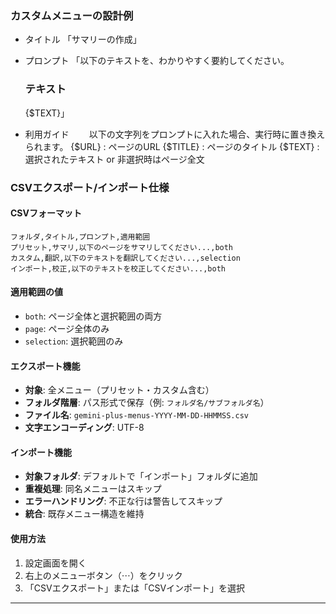 
### カスタムメニューの設計例 ###

* タイトル
    「サマリーの作成」
* プロンプト
    「以下のテキストを、わかりやすく要約してください。
    ### テキスト ###
    {$TEXT}」

* 利用ガイド
　　以下の文字列をプロンプトに入れた場合、実行時に置き換えられます。
    {$URL} : ページのURL
    {$TITLE} : ページのタイトル
    {$TEXT} : 選択されたテキスト or 非選択時はページ全文 

### CSVエクスポート/インポート仕様 ###

#### CSVフォーマット
```csv
フォルダ,タイトル,プロンプト,適用範囲
プリセット,サマリ,以下のページをサマリしてください...,both
カスタム,翻訳,以下のテキストを翻訳してください...,selection
インポート,校正,以下のテキストを校正してください...,both
```

#### 適用範囲の値
* `both`: ページ全体と選択範囲の両方
* `page`: ページ全体のみ
* `selection`: 選択範囲のみ

#### エクスポート機能
* **対象**: 全メニュー（プリセット・カスタム含む）
* **フォルダ階層**: パス形式で保存（例: `フォルダ名/サブフォルダ名`）
* **ファイル名**: `gemini-plus-menus-YYYY-MM-DD-HHMMSS.csv`
* **文字エンコーディング**: UTF-8

#### インポート機能
* **対象フォルダ**: デフォルトで「インポート」フォルダに追加
* **重複処理**: 同名メニューはスキップ
* **エラーハンドリング**: 不正な行は警告してスキップ
* **統合**: 既存メニュー構造を維持

#### 使用方法
1. 設定画面を開く
2. 右上のメニューボタン（⋯）をクリック
3. 「CSVエクスポート」または「CSVインポート」を選択

---
